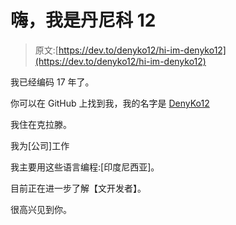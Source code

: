 # 嗨，我是丹尼科 12

> 原文:[https://dev.to/denyko12/hi-im-denyko12](https://dev.to/denyko12/hi-im-denyko12)

我已经编码 17 年了。

你可以在 GitHub 上找到我，我的名字是 [DenyKo12](https://github.com/DenyKo12)

我住在克拉滕。

我为[公司]工作

我主要用这些语言编程:[印度尼西亚]。

目前正在进一步了解【文开发者】。

很高兴见到你。